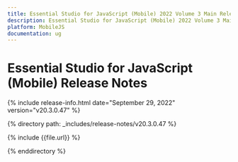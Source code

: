 ```yaml
---
title: Essential Studio for JavaScript (Mobile) 2022 Volume 3 Main Release Release Notes  
description: Essential Studio for JavaScript (Mobile) 2022 Volume 3 Main Release Release Notes  
platform: MobileJS
documentation: ug
---
```


# Essential Studio for JavaScript (Mobile)  Release Notes  

{% include release-info.html date="September 29, 2022"  version="v20.3.0.47" %} 

{% directory path: _includes/release-notes/v20.3.0.47 %}

{% include {{file.url}} %}

{% enddirectory %}